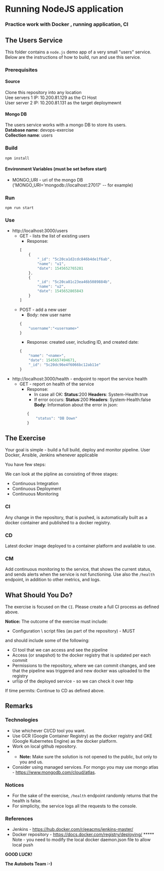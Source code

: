 # Running NodeJS application

### Practice work with Docker , running application, CI 

## The Users Service

This folder contains a `node.js` demo app of a very small "users" service.
Below are the instructions of how to build, run and use this service.

### Prerequisites

#### Source 
Clone this repository into any location<br>
Uee servers 1 IP: 10.200.81.129 as the CI Host <BR>
User server 2 IP: 10.200.81.131 as the target deploymewnt <BR>


#### Mongo DB
The users service works with a mongo DB to store its users.<BR>
**Database name**: devops-exercise<BR>
**Collection name**: users<BR>

### Build

   `npm install`

#### Environment Variables (must be set before start)

* MONGO_URI - uri of the mongo DB ('MONGO_URI='mongodb://localhost:27017' -- for example)

### Run
   
   `npm run start`

### Use

* http://localhost:3000/users
    * GET - lists the list of existing users
        * Response:
        ```javascript
        [
            {
                "_id": "5c20ca1d2cdc846b4de1f6ab",
                "name": "u1",
                "date": 1545652765281
            },
            {
                "_id": "5c20ca81c23ea46b5089884b",
                "name": "u2",
                "date": 1545652865843
            }
        ]
        ```
    * POST - add a new user
        * Body: new user name
        ```javascript
        {
            "username":"<username>"
        }
        ```
        * Response: created user, including ID, and created date:
        ```javascript
        {
            "name": "<name>",
            "date": 1545657494671,
            "_id": "5c20dc96e4f6066bc12ab11e"
        }
        ```
* http://localhost:3000/health - endpoint to report the service health
    * GET - report on health of the service
        * Response:
            * In case all OK:
            **Status**:200
            **Headers**: System-Health:true
            * If error occurs:
            **Status**:200
            **Headers**: System-Health:false
            **Body**: Information about the error in json:
            ```javascript
            {
                "status": "DB Down"
            }
            ```

## The Exercise

Your goal is simple - build a full build, deploy and monitor pipeline. 
User Docker, Ansible, Jenkins whenever applicable 

You have few steps: 

We can look at the pipline as consisting of three stages:

* Continuous Integration
* Continuous Deployment
* Continuous Monitoring

### CI

Any change in the repository, that is pushed, is automatically built as a docker container and published to a docker registry.

### CD

Latest docker image deployed to a container platform and available to use.

### CM

Add continuous monitoring to the service, that shows the current status, and sends alerts when the service is not functioning.
Use also the `/health` endpoint, in addition to other metrics, and logs.

## What Should You Do?
The exercise is focused on the `CI`. Please create a full CI process as defined above.

**Notice:** The outcome of the exercise must include:
* Configuration \ script files (as part of the repository) - MUST

and should include some of the following:
* CI tool that we can access and see the pipeline
* Access (or snapshot) to the docker registry that is updated per each commit
* Permissions to the repository, where we can commit changes, and see that the pipeline was triggered and new docker was uploaded to the registry
* url\ip of the deployed service - so we can check it over http

If time permits:
Continue to CD as defined above.

## Remarks

### Technologies

* Use whichever CI/CD tool you want.
* Use GCR (Google Container Registry) as the docker registry and GKE (Google Kubernetes Engine) as the docker platform.
* Work on local github repository.
* * **Note:** Make sure the solution is not opened to the public, but only to you and us.
* Consider using managed services. For mongo you may use mongo atlas - https://www.mongodb.com/cloud/atlas.

### Notices

* For the sake of the exercise, `/health` endpoint randomly returns that the health is false.
* For simplicity, the service logs all the requests to the console.


### References 

* Jenkins - https://hub.docker.com/r/eeacms/jenkins-master/
* Docker repository - https://docs.docker.com/registry/deploying/
***** Note - you need to modify the local docker daemon.json file to allow local push  
  

**GOOD LUCK!**

**The Autobots Team :-)**
